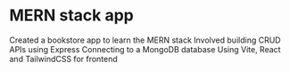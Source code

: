 # MERN stack app
Created a bookstore app to learn the MERN stack
Involved building CRUD APIs using Express
Connecting to a MongoDB database
Using Vite, React and TailwindCSS for frontend

